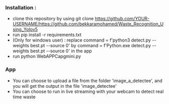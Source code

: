 ### Installation :
* clone this repository by using git clone https://github.com/YOUR-USERNAME/https://github.com/bekkaramohamed/Waste_Recognition_Using_Yolov5
* run pip install -r requirements.txt
* (Only for windows user) : replace command = f'python3 detect.py --weights best.pt --source 0' by command = f'Python.exe detect.py --weights best.pt --source 0' in the app
* run python WebAPPCapgmini.py

### App
* You can choose to upload a file from the folder 'image_a_detectee', and you will get the output in the file 'image_detectee'
* You can choose to run in live streaming with your webcam to detect real time waste


